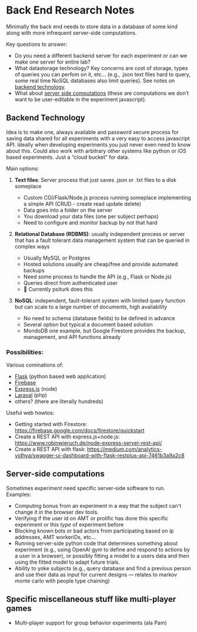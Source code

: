 # Back End Research Notes

Minimally the back end needs to store data in a database of some kind along with more infrequent server-side computations.

Key questions to answer: 

- Do you need a different backend server for each experiment or can we make one server for entire lab?
- What datastorage technology?  Key concerns are cost of storage, types of queries you can perfom on it, etc…  (e.g., .json text files hard to query, some real time NoSQL databases also limit queries).  See notes on [backend technology](backend-technology).
- What about [server side computations](#server-side-computations) (these are computations we don’t want to be user-editable in the experiment javascript).  

## Backend Technology

Idea is to make one, always available and password secure process for saving data shared for all experiments with a very easy to access javascript API.  Ideally when developing experiments you just never even need to know about this.  Could also work with arbitrary other systems like python or iOS based experiments.  Just a “cloud bucket” for data.


Main options:

1. **Text files**: Server process that just saves .json or .txt files to a disk someplace
    - Custom CGI/Flask/Node.js process running someplace implementing a simple API (CRUD - create read update delete)
    - Data goes into a folder on the server
    - You download your data files (one per subject perhaps)
    - Need to configure and monitor backup by not that hard
1. **Relational Database (RDBMS)**: usually independent process or server that has a fault tolerant data management system that can be queried in complex ways
    - Usually MySQL or Postgres
    - Hosted solutions usually are cheap/free and provide automated backups
    - Need some process to handle the API (e.g., Flask or Node.js)
    - Queries direct from authenticated user
    - 🌟 Currently psiturk does this

1. **NoSQL**: independent, fault-tolerant system with limited query function but can scale to a large number of documents, high availability 
    - No need to schema (database fields) to be defined in advance
    - Several option but typical a document based solution
    - MondoDB one example, but Google Firestore provides the backup, management, and API functions already 


### Possibilities:
Various cominations of:
- [Flask](https://flask.palletsprojects.com/en/2.1.x/) (python based web application)
- [Firebase](https://www.googleadservices.com/pagead/aclk?sa=L&ai=DChcSEwjp3eGU4eX3AhUfwsIEHYQfCIkYABABGgJwdg&ae=2&ohost=www.google.com&cid=CAESa-D2WJIj2nkfENc79DvRv3JhOgNgTLR_M5wXx6ConwD6KQjsaOn1lvQ6BTWDlq-h48Hap7Tq46rsKVLwq81-1HgZBRdkEu-tzi4ESYEb2XHotNk7E6OFMvrWlNPdOjWOLuoPph8Umn6Ll2Dl&sig=AOD64_0y1U4kGniFArjaV7dE4szVdNp3Dg&q&adurl&ved=2ahUKEwiM2teU4eX3AhXSkGoFHVBQBeIQ0Qx6BAgDEAE&nis=2&dct=1)
- [Express.js](https://expressjs.com) (node)
- [Laraval](https://laravel.com) (php)
- others? (there are literally hundreds)

Useful web howtos:
- Getting started with Firestore: https://firebase.google.com/docs/firestore/quickstart
- Create a REST API with express.js+node.js: https://www.robinwieruch.de/node-express-server-rest-api/
- Create a REST API with flask: https://medium.com/analytics-vidhya/swagger-ui-dashboard-with-flask-restplus-api-7461b3a9a2c8

## Server-side computations

Sometimes experiment need specific server-side software to run. Examples:

- Computing bonus from an experiment in a way that the subject can't change it in the browser dev tools.
- Verifying if the user id on AMT or prolific has done this specific experiment or this _type_ of experiment before
- Blocking known bots or bad actors from participating based on ip addresses, AMT workeriDs, etc…
- Running server-side python code that determines something about experiment (e.g., using OpenAI gym to define and respond to actions by a user in a browser), or possibly fitting a model to a users data and then using the fitted model to adapt future trials.
- Ability to yoke subjects (e.g., query database and find a previous person and use their data as input for current designs — relates to markov monte carlo with people type chaining)

## Specific miscellaneous stuff like multi-player games

- Multi-player support for group behavior experiments (ala Pam)
